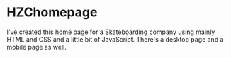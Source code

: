 # HZChomepage

I've created this home page for a Skateboarding company using mainly HTML and CSS and a little bit of JavaScript. There's a desktop page and a mobile page as well.
